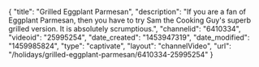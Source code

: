 {
    "title": "Grilled Eggplant Parmesan",
    "description": "If you are a fan of Eggplant Parmesan, then you have to try Sam the Cooking Guy's superb grilled version. It is absolutely scrumptious.",
    "channelid": "6410334",
    "videoid": "25995254",
    "date_created": "1453947319",
    "date_modified": "1459985824",
    "type": "captivate",
    "layout": "channelVideo",
    "url": "\/holidays\/grilled-eggplant-parmesan\/6410334-25995254"
}